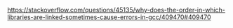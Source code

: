 https://stackoverflow.com/questions/45135/why-does-the-order-in-which-libraries-are-linked-sometimes-cause-errors-in-gcc/409470#409470
